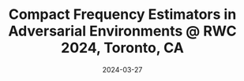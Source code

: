 ---
layout: post
title: Compact Frequency Estimators in Adversarial Environments @ RWC 2024, Toronto, CA
date: 2024-03-27
inline: false
related_posts: false
---